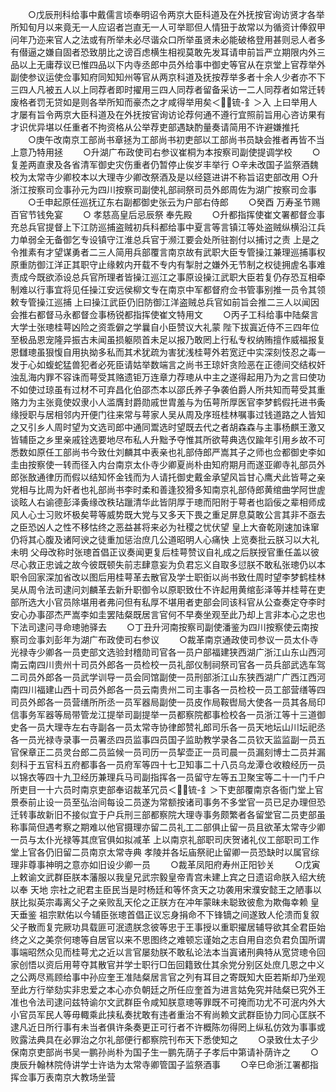 <!-- { "loadSidebar": true } -->
　　○戊辰刑科给事中戴儒言顷奉明诏令两京大臣科道及在外抚按官询访贤才各举所知旬月以来竟无一人应诏者岂直无一人可举耶但人情狃于故常以为循资计俸叙甲问年乃迩来官人之法或有所举未必尽谐众口所举虽贤未必能破格登用甚则忌人者多有僣逼之嫌自固者恐致朋比之谤百虑横生相视莫敢先发耳请申前旨严立期限内外三品以上无庸荐议已惟四品以下内寺丞郎中员外给事中御史等官从在京堂上官荐举外副使参议运使佥事知府同知知州等官从两京科道及抚按荐举多者十余人少者亦不下三四人凡被五人以上同荐者即时擢用三四人同荐者留备采访一二人同荐者如常迁转废格者罚无贷如是则各举所知而豪杰之才咸得举用矣＜锍-釒＞入  上曰举用人才屡有旨令两京大臣科道及在外抚按官询访论荐何通不遵行宜照前旨用心咨访果有才识优异堪以任重者不拘资格从公举荐吏部遇缺酌量奏请简用不许避嫌推托
　　○庚午改南京工部尚书章拯为工部尚书初吏部以工部尚书员缺会推者再皆不当  上意乃特用拯
　　○升湖广布政使司右参议崔桐为本按察司副使提调学校
　　○复差两直隶及各省清军御史灾伤重者仍暂停止俟岁丰举行
○辛未改国子监祭酒魏校为太常寺少卿校本以大理寺少卿改祭酒及是以经筵进讲不称旨诏吏部改用
○升浙江按察司佥事孙元为四川按察司副使礼部祠祭司员外郎周佐为湖广按察司佥事
　　○壬申起原任巡抚辽东右副都御史张云为户部右侍郎
　　○癸酉  万寿圣节赐百官节钱免宴
　　○  孝慈高皇后忌辰祭  奉先殿
　　○升都指挥使崔文署都督佥事充总兵官提督上下江防巡捕盗贼初兵科都给事中夏言等言镇江等处盗贼纵横沿江兵力单弱全无备御乞专设镇守江淮总兵官于濒江要会处所驻劄付以捕讨之责  上是之令推素有才望谋勇者二三人简用兵部覆言南京故有武职大臣专管操江兼理巡捕事权原重防御江洋正其职守止缘敕内开载不专内有掣肘之嫌外无节制之权徒拥虗名事难责成今既欲添设总兵官所理者皆操江巡江之事原设操江武职大臣若复仍存恐互相牵制难以行事宜将见任操江安远侯柳文专在南京中军都督府佥书管事别推一员令其领敕专管操江巡捕  上曰操江武臣仍旧防御江洋盗贼总兵官如前旨会推二三人以闻因会推右都督马永都督佥事杨锐都指挥使崔文特用文
　　○丙子工科给事中陆粲言大学士张璁桂萼凶险之资乖僻之学曩自小臣赞议大礼蒙  陛下拔寘近侍不三四年位至极品恩宠隆异振古未闻虽损躯陨首未足以报乃敢罔上行私专权纳贿擅作威福报复恩讎璁虽狠愎自用执拗多私而其术犹疏为害犹浅桂萼外若宽迂中实深刻忮忍之毒一发于心如蝮蛇猛兽犯者必死臣请姑举数端言之尚书王琼奸贪险恶在正德间交结权奸浊乱海内罪不容诛而萼受其赂遗钜万连章力荐璁从中主之遂得起用乃为之言曰使功不如使过琼虽有过材不可弃昌化伯邵杰本以邵氏养子争袭伯爵人所共知而萼受其重赂力为主张竟使奴隶小人滥膺封爵勋戚世胄羞与为伍萼所厚医官李梦鹤假托进书夤缘授职与居相邻内开便门往来常与萼家人吴从周及序班桂林嘱事过钱道路之人皆知之又引乡人周时望为文选司郎中通同鬻选时望既去代之者胡森森与主事杨麒王激又皆辅臣之乡里亲戚铨选要地尽布私人升黜予夺惟其所欲萼典选仅踰年引用乡故不可悉数如原任工部尚书今致仕刘麟其中表亲也礼部侍郎严嵩其子之师也佥都御史李如圭由按察使一转而径入内台南京太仆寺少卿夏尚朴由知府期月而遂亚卿寺礼部员外郎张敔通律历而假以结知怀金钱而为人请托御史戴金承望风旨甘心鹰犬此皆萼之亲党相与比周为奸者也礼部尚书李时柔和善逢狡猾多知南京礼部侍郎黄绾曲学阿世虗谈眩人右谕德彭泽夤缘改秩玷躐清华此皆阴厚于璁而阳附于萼者也謟佞之辈相师成风人心士习败坏极矣萼等威势既大党与又多天下畏之重足屏息莫敢公言其非不亟去之臣恐凶人之性不移怙终之恶益甚将来必为社稷之忧伏望  皇上大奋乾刚速加诛窜仍将其心腹及诸阿谀之徒重加惩治庶几公道昭明人心痛快  上览奏批云朕习以大礼未明  父母改称时张璁首倡正议奏闻更复后桂萼赞议自礼成之后朕授官重任盖以彼尽心救正忠诚之故今彼既顿失前志肆意妄为负君忘义自取多愆朕不敢私张璁仍以本职令回家深加省改以图后用桂萼革去散官及学士职衘以尚书致仕周时望李梦鹤桂林吴从周令法司逮问刘麟革去新升职御令以原职致仕不许起用黄绾彭泽等并桂萼在吏部所选大小官员除堪用者弗问但有私厚不堪用者吏部会同该科官从公查奏定夺李时安心办事邵杰严嵩李如圭罢陆粲既居言官何不早奏坐观至此乃却上言非本心之忠也下法司逮问寻命璁驰驿去
　　○丁丑升河南按察司副使潘鉴为四川按察使云南按察司佥事刘彭年为湖广布政使司右参议
　　○裁革南京通政使司参议一员太仆寺光禄寺少卿各一员吏部文选验封稽勋司官各一员户部福建狭西湖广浙江山东山西河南云南四川贵州十司员外郎各一员检校一员礼部仪制祠祭司官各一员兵部武选车驾二司员外郎各一员武学训导一员会同馆副使一员刑部浙江山东狭西湖广广西江西河南四川福建山西十司员外郎各一员云南贵州二司主事各一员检校一员工部营缮等四司员外郎各一员营缮所所丞一员军器局副使一员皮作局鞍辔局大使各一员其各局印信事务军器等局带管龙江提举司副提举一员都察院都事检校各一员浙江等十三道御史各一员大理寺左右寺副各一员太常寺协律郎赞礼郎司乐各一员天地坛山川坛祀丞各一员光禄寺录事一员署丞四员监事四员国子监助教学录各二员钦天监监副一员五官保章正二员灵台郎二员监候一员司历一员挈壶正一员司晨一员漏刻博士二员并漏刻科于五官科五府都事各一员府军等四十七卫知事二十八员乌龙潭仓收粮经历一员以锦衣等四十九卫经历兼理兵马司副指挥各一员留守左等五卫聚宝等二十一门千户所吏目一十六员时南京吏部奉诏裁革冗员＜锍-釒＞下吏部覆南京各衙门堂上官景泰前止设一员至弘治间每设二员遂为常额按诸司事务不多堂官一员已足办理但恐迁转事故新旧不接似宜于户兵刑三部都察院大理寺事务颇繁者各留堂官二员吏部虽称事简但遇考察之期难以他官摄理亦留二员礼工二部俱止留一员且欲革太常寺少卿一员与太仆光禄等其庶官俱如拟减革  上以南京礼部职司庆贺诸礼仪工部职司工作堂上官各仍旧留二员南京太常寺典  孝陵并各坛庙祭祀止留卿一员恐缺时以属官综理非尊事神明之意亦如旧设少卿一员
　　○裁革凤阳府寿州正阳钞关
　　○戊寅  上敕谕文武群臣朕本藩服以我皇兄武宗毅皇帝青宫未建上宾之日遗诏命朕入绍大统以奉  天地  宗社之祀君主臣民当是时杨廷和等怀贪天之功袭用宋濮安懿王之陋事以朕比拟英宗毒离父子之亲败乱天伦之正朕方在冲年蒙昧未聪致彼愈为欺侮幸赖  皇天垂鉴  祖宗默佑以今辅臣张璁首倡正议忘身捐命不下锋镝之间遂致人伦溃而复叙父子散而复完厥功具载匪可泯遗朕念彼等忠于王事授以重职擢居辅导欲其全君臣始终之义之美奈何璁等自居官以来不思图终之难顿忘谨始之志自用自恣负君负国所谓事端昭然众见而桂萼尤之近以言官屡劾朕不敢私论法本当寘诸刑典特从宽贷璁令回家创悟以资后用萼夺其散官并学士职行□缶回籍致仕其余党分别区处庶几恩之中义之公两尽焉顾给事中孙应奎王准陆粲居言官之列有耳目之寄既知大臣若斯却乃坐观至此方行举劾实非忠爱之本心亦负朝廷之所任应奎首为进言姑免究并陆粲已究外王准也令法司逮问兹特谕尔文武群臣令咸知朕意璁等罪既不可掩而功尤不可泯内外大小官员军民人等毋輙乘此挟私奏扰敢有违者重治不宥尚赖文武群臣协力同心匡朕不逮凡近日所行事有未当者俱许条奏更正可行者不许概陈勿得罔上纵私仿效为事事或败露法典具在必罪治之尔礼部便行都察院刊布天下悉使知之
　　○录致仕太子少保南京吏部尚书吴一鹏孙尚朴为国子生一鹏先荫子子孝后中第请补荫许之
　　○庚辰升翰林院侍讲学士许诰为太常寺卿管国子监祭酒事
　　○辛巳命浙江署都指挥佥事万表南京大教场坐营
